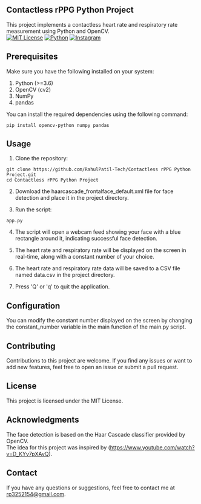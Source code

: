 ## Contactless rPPG Python Project
This project implements a contactless heart rate and respiratory rate measurement using Python and OpenCV.</br>
[![MIT License](https://img.shields.io/badge/License-MIT-blue.svg)](LICENSE)
[![Python](https://img.shields.io/badge/Python-3.6%2B-blue)](https://www.python.org/downloads/)
[![Instagram](https://img.shields.io/badge/Instagram-Follow%20Me-red)](https://www.instagram.com/py_rex_47/)


## Prerequisites
Make sure you have the following installed on your system:
1. Python (>=3.6)</br>
2. OpenCV (cv2)</br>
3. NumPy</br>
4. pandas</br>

You can install the required dependencies using the following command:
```
pip install opencv-python numpy pandas
```
## Usage
1. Clone the repository:
```
git clone https://github.com/RahulPatil-Tech/Contactless rPPG Python Project.git
cd Contactless rPPG Python Project
```
2. Download the haarcascade_frontalface_default.xml file for face detection and place it in the project directory.

3. Run the script:
```
app.py
```
4. The script will open a webcam feed showing your face with a blue rectangle around it, indicating successful face detection.

5. The heart rate and respiratory rate will be displayed on the screen in real-time, along with a constant number of your choice.

6. The heart rate and respiratory rate data will be saved to a CSV file named data.csv in the project directory.

7. Press 'Q' or 'q' to quit the application.

## Configuration
You can modify the constant number displayed on the screen by changing the constant_number variable in the main function of the main.py script.

## Contributing
Contributions to this project are welcome. If you find any issues or want to add new features, feel free to open an issue or submit a pull request.

## License
This project is licensed under the MIT License.

## Acknowledgments
The face detection is based on the Haar Cascade classifier provided by OpenCV.</br>
The idea for this project was inspired by (https://www.youtube.com/watch?v=D_KYv7pXAvQ).

## Contact
If you have any questions or suggestions, feel free to contact me at rp3252154@gmail.com.
